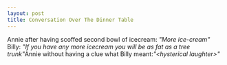 ```yaml
--- 
layout: post
title: Conversation Over The Dinner Table
---
```

Annie after having scoffed second bowl of icecream: <i>"More ice-cream"</i> Billy: <i>"If you have any more icecream you will be as fat as a tree trunk"</i>Annie without having a clue what Billy meant:<i>"&lt;hysterical laughter&gt;"</i>
